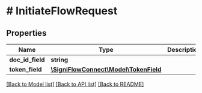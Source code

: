 # # InitiateFlowRequest

## Properties

Name | Type | Description | Notes
------------ | ------------- | ------------- | -------------
**doc_id_field** | **string** |  |
**token_field** | [**\SigniFlowConnect\Model\TokenField**](TokenField.md) |  |

[[Back to Model list]](../../README.md#models) [[Back to API list]](../../README.md#endpoints) [[Back to README]](../../README.md)
